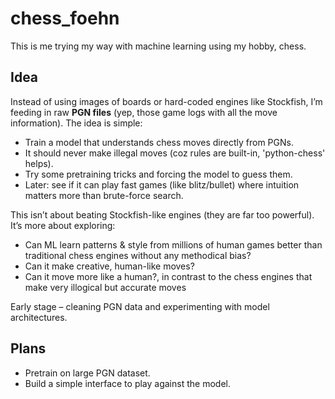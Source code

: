 # chess_foehn
This is me trying my way with machine learning using my hobby, chess.  

## Idea
Instead of using images of boards or hard-coded engines like Stockfish, I’m feeding in raw **PGN files** (yep, those game logs with all the move information). The idea is simple:  
- Train a model that understands chess moves directly from PGNs.  
- It should never make illegal moves (coz rules are built-in, 'python-chess' helps).  
- Try some pretraining tricks and forcing the model to guess them.  
- Later: see if it can play fast games (like blitz/bullet) where intuition matters more than brute-force search.  

This isn’t about beating Stockfish-like engines (they are far too powerful).  
It’s more about exploring:  
- Can ML learn patterns & style from millions of human games better than traditional chess engines without any methodical bias?  
- Can it make creative, human-like moves?
- Can it move more like a human?, in contrast to the chess engines that make very illogical but accurate moves  

Early stage – cleaning PGN data and experimenting with model architectures.  

## Plans
- Pretrain on large PGN dataset.  
- Build a simple interface to play against the model.